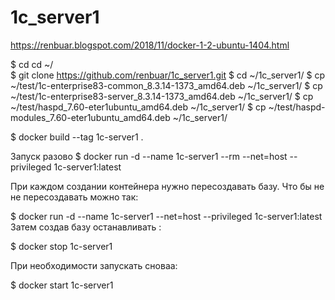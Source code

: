# 1c_server1

https://renbuar.blogspot.com/2018/11/docker-1-2-ubuntu-1404.html

$ cd cd ~/  
$ git clone https://github.com/renbuar/1c_server1.git
$ cd ~/1c_server1/
$ cp ~/test/1c-enterprise83-common_8.3.14-1373_amd64.deb ~/1c_server1/
$ cp ~/test/1c-enterprise83-server_8.3.14-1373_amd64.deb ~/1c_server1/
$ cp ~/test/haspd_7.60-eter1ubuntu_amd64.deb ~/1c_server1/
$ cp ~/test/haspd-modules_7.60-eter1ubuntu_amd64.deb ~/1c_server1/

$ docker build --tag 1c-server1 .

Запуск разово
$ docker run -d --name 1c-server1 --rm --net=host --privileged 1c-server1:latest

При каждом создании контейнера нужно пересоздавать  базу.
Что бы не не пересоздавать можно так:

$ docker run -d --name 1c-server1 --net=host --privileged 1c-server1:latest
Затем создав базу останавливать  :

$ docker stop 1c-server1

При необходимости запускать сноваа:

$ docker start 1c-server1
